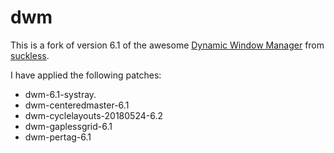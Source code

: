 # dwm

This is a fork of version 6.1 of the awesome [Dynamic Window Manager](https://dwm.suckless.org/) from [suckless](https://suckless.org).

I have applied the following patches:
* dwm-6.1-systray.
* dwm-centeredmaster-6.1
* dwm-cyclelayouts-20180524-6.2
* dwm-gaplessgrid-6.1
* dwm-pertag-6.1
